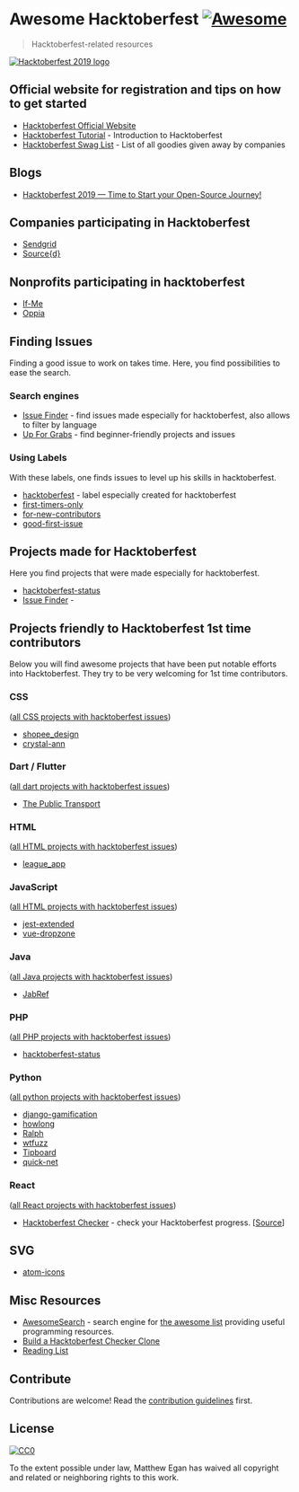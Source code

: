 # Awesome Hacktoberfest [![Awesome](https://cdn.rawgit.com/sindresorhus/awesome/d7305f38d29fed78fa85652e3a63e154dd8e8829/media/badge.svg)](https://github.com/sindresorhus/awesome)

> Hacktoberfest-related resources

[![Hacktoberfest 2019 logo](https://hacktoberfest.digitalocean.com/assets/logo-hf19-header-8245176fe235ab5d942c7580778a914110fa06a23c3d55bf40e2d061809d8785.svg)](https://benbarth.github.io/hacktoberfest-swag/)

## Official website for registration and tips on how to get started

- [Hacktoberfest Official Website](https://hacktoberfest.digitalocean.com/)
- [Hacktoberfest Tutorial](https://youtu.be/0mjJS1Y8wrI) - Introduction to Hacktoberfest
- [Hacktoberfest Swag List](https://benbarth.github.io/hacktoberfest-swag/) - List of all goodies given away by companies

## Blogs

- [Hacktoberfest 2019 — Time to Start your Open-Source Journey!](https://medium.com/@swap/hacktoberfest-2019-time-to-start-your-open-source-journey-8227e10fac33)

## Companies participating in Hacktoberfest

- [Sendgrid](https://sendgrid.com/blog/hacktoberfest-2018-hack-on-sendgrid-open-source-projects/)
- [Source{d}](https://go.sourced.tech/hacktoberfest)

## Nonprofits participating in hacktoberfest

- [If-Me](https://github.com/ifmeorg/ifme/labels/hacktoberfest)
- [Oppia](https://github.com/oppia/oppia/labels/Hacktoberfest)

## Finding Issues

Finding a good issue to work on takes time.
Here, you find possibilities to ease the search.

### Search engines

- [Issue Finder](http://hacktoberfest-finder.netlify.com) - find issues made especially for hacktoberfest, also allows to filter by language
- [Up For Grabs](https://up-for-grabs.net/#/) - find beginner-friendly projects and issues

### Using Labels

With these labels, one finds issues to level up his skills in hacktoberfest.

- [hacktoberfest](https://github.com/search?q=label%3Ahacktoberfest+state%3Aopen+type%3Aissue) - label especially created for hacktoberfest
- [first-timers-only](https://github.com/search?q=label%3Afirst-timers-only+state%3Aopen+type%3Aissue)
- [for-new-contributors](https://github.com/search?q=label%3Afor-new-contributors+state%3Aopen+type%3Aissue)
- [good-first-issue](https://github.com/search?q=label%3Agood-first-issue+state%3Aopen+type%3Aissue)

## Projects made for Hacktoberfest

Here you find projects that were made especially for hacktoberfest.

- [hacktoberfest-status](https://github.com/niclasleonbock/hacktoberfest-status)
- [Issue Finder](http://hacktoberfest-finder.netlify.com) - 

## Projects friendly to Hacktoberfest 1st time contributors

Below you will find awesome projects that have been put notable efforts into Hacktoberfest.
They try to be very welcoming for 1st time contributors.

### CSS

([all CSS projects with hacktoberfest issues](https://github.com/search?utf8=%E2%9C%93&q=label%3Ahacktoberfest+state%3Aopen+type%3Aissue+language%3AJava&type=Issues&ref=advsearch&l=CSS))

- [shopee_design](https://github.com/bluetch/shopee_design)
- [crystal-ann](https://github.com/crystal-community/crystal-ann)

### Dart / Flutter

([all dart projects with hacktoberfest issues](https://github.com/search?utf8=%E2%9C%93&q=label%3Ahacktoberfest+state%3Aopen+type%3Aissue+language%3ADart&type=Issues&ref=advsearch&l=Dart&l=))

- [The Public Transport](https://github.com/thepublictransport/thepublictransport-app)

### HTML

([all HTML projects with hacktoberfest issues](https://github.com/search?utf8=%E2%9C%93&q=label%3Ahacktoberfest+state%3Aopen+type%3Aissue+language%3AJava&type=Issues&ref=advsearch&l=HTML))

- [league_app](https://github.com/connorphee/league_app)

### JavaScript

([all HTML projects with hacktoberfest issues](https://github.com/search?utf8=%E2%9C%93&q=label%3Ahacktoberfest+state%3Aopen+type%3Aissue+language%3AJava&type=Issues&ref=advsearch&l=JavaScript))

- [jest-extended](https://github.com/mattphillips/jest-extended)
- [vue-dropzone](https://github.com/rowanwins/vue-dropzone)

### Java

([all Java projects with hacktoberfest issues](https://github.com/search?utf8=%E2%9C%93&q=label%3Ahacktoberfest+state%3Aopen+type%3Aissue+language%3AJava&type=Issues&ref=advsearch&l=Java&l=))

- [JabRef](https://www.jabref.org/hacktoberfest/2019.html)

### PHP

([all PHP projects with hacktoberfest issues](https://github.com/search?utf8=%E2%9C%93&q=label%3Ahacktoberfest+state%3Aopen+type%3Aissue+language%3APHP&type=Issues&ref=advsearch&l=&l=))

- [hacktoberfest-status](https://github.com/niclasleonbock/hacktoberfest-status)

### Python

([all python projects with hacktoberfest issues](https://github.com/search?utf8=%E2%9C%93&q=label%3Ahacktoberfest+state%3Aopen+type%3Aissue+language%3APython&type=Issues&ref=advsearch&l=Dart&l=))

- [django-gamification](https://github.com/mattjegan/django-gamification)
- [howlong](https://github.com/mattjegan/HowLong)
- [Ralph](https://github.com/allegro/ralph)
- [wtfuzz](https://github.com/mattjegan/wtfuzz)
- [Tipboard](https://github.com/allegro/tipboard)
- [quick-net](https://github.com/Zwork101/quick-net)

### React

([all React projects with hacktoberfest issues](https://github.com/search?utf8=%E2%9C%93&q=label%3Ahacktoberfest+state%3Aopen+type%3Aissue+language%3ADart&type=Issues&ref=advsearch&l=React&l=))

- [Hacktoberfest Checker](https://hacktoberfestchecker.jenko.me/) - check your Hacktoberfest progress. [[Source](https://github.com/jenkoian/hacktoberfest-checker)]

## SVG

- [atom-icons](https://github.com/HackeSta/atom-icons)

## Misc Resources

- [AwesomeSearch](https://awesomelists.top/) - search engine for [the awesome list](https://github.com/sindresorhus/awesome/blob/master/readme.md) providing useful programming resources.
- [Build a Hacktoberfest Checker Clone](https://pybit.es/codechallenge38.html)
- [Reading List](https://github.com/mattjegan/reading-list)

## Contribute

Contributions are welcome! Read the [contribution guidelines](contributing.md) first.

## License

[![CC0](http://mirrors.creativecommons.org/presskit/buttons/88x31/svg/cc-zero.svg)](http://creativecommons.org/publicdomain/zero/1.0)

To the extent possible under law, Matthew Egan has waived all copyright and related or neighboring rights to this work.

